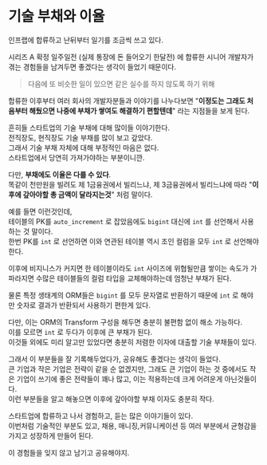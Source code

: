 # 기술 부채와 이율

인프랩에 합류하고 난뒤부터 일기를 조금씩 쓰고 있다.  
  
시리즈 A 확정 일주일전 (실제 통장에 돈 들어오기 한달전) 에 합류한 시니어 개발자가 겪는 경험들을 남겨두면 좋겠다는 생각이 들었기 때문이다.  

> 다음에 또 비슷한 일이 있으면 같은 실수를 하지 않도록 하기 위해

합류한 이후부터 여러 회사의 개발자분들과 이야기를 나누다보면 "**이정도는 그래도 처음부터 해뒀으면 나중에 부채가 쌓여도 해결하기 편할텐데**" 라는 지점들을 보게 된다.  
  
흔히들 스타트업의 기술 부채에 대해 많이들 이야기한다.  
전직장도, 현직장도 기술 부채를 많이 보고 갚았다.  
그래서 기술 부채 자체에 대해 부정적인 마음은 없다.  
스타트업에서 당연히 가져가야하는 부분이니깐.  
  
다만, **부채에도 이율은 다를 수 있다**.  
똑같이 천만원을 빌려도 제 1금융권에서 빌리느냐, 제 3금융권에서 빌리느냐에 따라 "**이후에 갚아야할 총 금액이 달라지는것**" 처럼 말이다.  
  
예를 들면 이런것인데,  
테이블의 PK를 `auto_increment` 로 잡았음에도 `bigint` 대신에 `int` 를 선언해서 사용하는 것 말이다.    
한번 PK를 `int` 로 선언하면 이와 연관된 테이블 역시 조인 컬럼을 모두 `int` 로 선언해야한다.  
  
이후에 비지니스가 커지면 한 테이블이라도 `int` 사이즈에 위협될만큼 쌓이는 속도가 가파라지면 수많은 테이블들의 컬럼 타입을 교체해야하는데 엄청난 부채가 된다.  
  
물론 특정 생태계의 ORM들은 `bigint` 를 모두 문자열로 반환하기 때문에 `int` 로 해야만 숫자로 결과가 반환되서 사용하기 편한게 있다.  
  
다만, 이는 ORM의 Transform 구성을 해두면 충분히 불편함 없이 해소 가능하다.  
이를 모르면 `int` 로 두다가 이후에 큰 부채가 된다.  
이것들 외에도 미리 알고만 있었다면 충분히 저렴한 이자에 대출할 기술 부채들이 있다.  
  
그래서 이 부분들을 잘 기록해두었다가, 공유해도 좋겠다는 생각이 들었다.  
큰 기업과 작은 기업은 전략이 같을 순 없겠지만, 그래도 큰 기업이 하는 것 중에서도 작은 기업이 쓰기에 좋은 전략들이 꽤나 많고, 이는 적용하는데 크게 어려운게 아닌것들이다.  
이런 부분들을 알고 해놓으면 이후에 갚아야할 부채 이자도 충분히 작다.  
  
스타트업에 합류하고 나서 경험하고, 듣는 많은 이야기들이 있다.  
이번처럼 기술적인 부분도 있고, 채용, 매니징,커뮤니케이션 등 여러 부분에서 균형감을 가지고 성장하게 만들어 된다.  
  
이 경험들을 잊지 않고 남기고 공유해야지.

